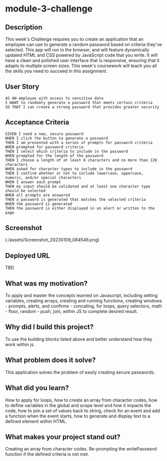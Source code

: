 # module-3-challenge

## Description

This week's Challenge requires you to create an application that an employee can use to generate a random password based on criteria they've selected. This app will run in the browser, and will feature dynamically updated HTML and CSS powered by JavaScript code that you write. It will have a clean and polished user interface that is responsive, ensuring that it adapts to multiple screen sizes. This week's coursework will teach you all the skills you need to succeed in this assignment.

## User Story

```
AS AN employee with access to sensitive data
I WANT to randomly generate a password that meets certain criteria
SO THAT I can create a strong password that provides greater security
```

## Acceptance Criteria

```
GIVEN I need a new, secure password
WHEN I click the button to generate a password
THEN I am presented with a series of prompts for password criteria
WHEN prompted for password criteria
THEN I select which criteria to include in the password
WHEN prompted for the length of the password
THEN I choose a length of at least 8 characters and no more than 128 characters
WHEN asked for character types to include in the password
THEN I confirm whether or not to include lowercase, uppercase, numeric, and/or special characters
WHEN I answer each prompt
THEN my input should be validated and at least one character type should be selected
WHEN all prompts are answered
THEN a password is generated that matches the selected criteria
WHEN the password is generated
THEN the password is either displayed in an alert or written to the page
```

## Screenshot

(./assets/Screenshot_20230109_084546.png)

## Deployed URL

TBD

## What was my motivation?

To apply and master the concepts learned on Javascript, including setting variables, creating arrays, creating and running functions, creating windows - prompts, alerts, and confirms - concating, for loops, query selectors, math - floor, random - push, join, within JS to complete desired result.

## Why did I build this project?

To use the building blocks listed above and better understand how they work within js.

## What problem does it solve?

This application solves the problem of easily creating secure passwords.

## What did you learn?

How to apply for loops, how to create an array from character codes, how to define variables in the global and scope level and how it impacts the code, how to join a set of values back to string, check for an event and add a function when the event starts, how to generate and display text to a defined element within HTML.

## What makes your project stand out?

Creating an array from character codes. Re-prompting the writePassword function if the defined criteria is not met.
